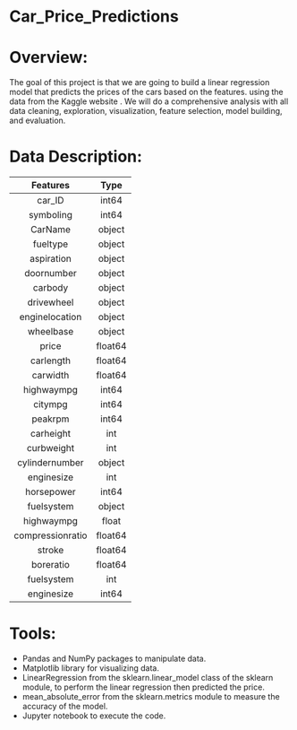 # Car_Price_Predictions  
# Overview:
The goal of this project is that we are going to build a linear regression model that predicts the prices of the cars based on the features. using the data from the Kaggle website . We will do a comprehensive analysis with all data cleaning, exploration, visualization, feature selection, model building, and evaluation.

# Data Description:
|Features |Type
|:-------:|:-------:|
car_ID|int64 
symboling|int64
CarName|object
fueltype|object
aspiration|object
doornumber|object
carbody|object
drivewheel|object
enginelocation|object
wheelbase|object
price|float64
carlength|float64
carwidth|float64
highwaympg|int64
citympg|int64
peakrpm|int64
carheight|int
curbweight|int
cylindernumber|object
enginesize|int
horsepower|int64
fuelsystem|object
highwaympg|float
compressionratio|float64
stroke|float64
boreratio|float64
fuelsystem|int
enginesize|int64

# Tools:
*	Pandas and NumPy packages to manipulate data. 
*	Matplotlib library for visualizing data. 
*	LinearRegression from the sklearn.linear_model class of the sklearn module, to perform the linear regression then predicted the price. 
*	mean_absolute_error from the sklearn.metrics module to measure the accuracy of the model. 
*	Jupyter notebook to execute the code. 


